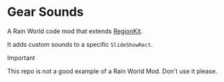 # Gear Sounds

A Rain World code mod that extends [RegionKit](https://github.com/Rain-World-Modding/RegionKit).

It adds custom sounds to a specific `SlideShowRect`.

> [!IMPORTANT]
> This repo is not a good example of a Rain World Mod. Don't use it please.